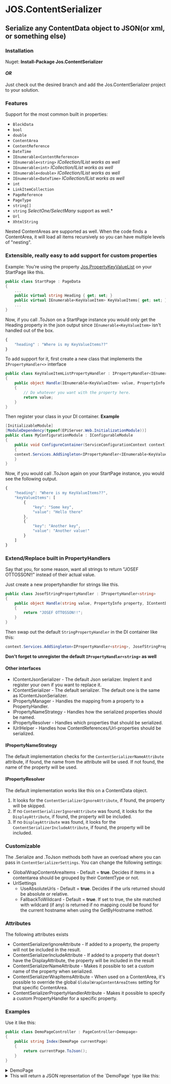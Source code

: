 # JOS.ContentSerializer

## Serialize any ContentData object to JSON(or xml, or something else)

### Installation
Nuget: **Install-Package Jos.ContentSerializer**
#### *OR*
Just check out the desired branch and add the Jos.ContentSerializer project to your solution.

### Features

Support for the most common built in properties:
* ```BlockData```
* ```bool```
* ```double```
* ```ContentArea```
* ```ContentReference```
* ```DateTime```
* ```IEnumerable<ContentReference>```
* ```IEnumerable<string>``` *ICollection/IList works as well*
* ```IEnumerable<int>``` *ICollection/IList works as well*
* ```IEnumerable<double>``` *ICollection/IList works as well*
* ```IEnumerable<DateTime>``` *ICollection/IList works as well*
* ```int```
* ```LinkItemCollection```
* ```PageReference```
* ```PageType```
* ```string[]```
* ```string``` *SelectOne/SelectMany* support as well.*
* ```Url```
* ```XhtmlString```

Nested ContentAreas are supported as well. When the code finds a ContentArea, it will load all items recursively so you can have multiple levels of "nesting".

### Extensible, really easy to add support for custom properties
Example:
You're using the property [Jos.PropertyKeyValueList](https://github.com/joseftw/JOS.PropertyKeyValueList) on your StartPage like this.

```csharp
public class StartPage : PageData
{
    ...
    public virtual string Heading { get; set; }
    public virtual IEnumerable<KeyValueItem> KeyValueItems{ get; set; }
    ...
}
```
Now, if you call .ToJson on a StartPage instance you would only get the Heading property in the json output since ```IEnumerable<KeyValueItem>``` isn't handled out of the box.
```javascript
{
    "heading" : "Where is my KeyValueItems??"
}
```

To add support for it, first create a new class that implements the ```IPropertyHandler<>``` interface

```csharp
public class KeyValueItemListPropertyHandler : IPropertyHandler<IEnumerable<KeyValueItem>>
{
    public object Handle(IEnumerable<KeyValueItem> value, PropertyInfo property, IContentData contentData)
    {
        // Do whatever you want with the property here.
        return value;
    }
}
```
Then register your class in your DI container.
**Example**
```csharp
[InitializableModule]
[ModuleDependency(typeof(EPiServer.Web.InitializationModule))]
public class MyConfigurationModule : IConfigurableModule
{
    public void ConfigureContainer(ServiceConfigurationContext context)
    { 
    context.Services.AddSingleton<IPropertyHandler<IEnumerable<KeyValueItem>>, KeyValueItemListPropertyHandler>();
    }
}
```
Now, if you would call .ToJson again on your StartPage instance, you would see the following output.

```javascript
{
    "heading": "Where is my KeyValueItems??",
    "keyValueItems": [
        {
            "key": "Some key",
            "value": "Hello there"
        },
        {
            "key": "Another key",
            "value": "Another value!"
        }
    ]
}
```

### Extend/Replace built in PropertyHandlers
Say that you, for some reason, want all strings to return "JOSEF OTTOSSON!!" instead of their actual value.

Just create a new propertyhandler for strings like this.
```csharp
public class JosefStringPropertyHandler : IPropertyHandler<string>
{
    public object Handle(string value, PropertyInfo property, IContentData contentData)
    {
        return "JOSEF OTTOSSON!!";
    }
}
```

Then swap out the default ```StringPropertyHandler``` in the DI container like this:
```csharp
context.Services.AddSingleton<IPropertyHandler<string>, JosefStringPropertyHandler>();
```
**Don't forget to unregister the default ``IPropertyHandler<string>`` as well**

#### Other interfaces

-  IContentJsonSerializer - The default Json serializer. Implent it and register your own if you want to replace it.
-  IContentSerializer - The default serializer. The default one is the same as IContentJsonSerializer.
-  IPropertyManager - Handles the mapping from a property to a PropertyHandler.
-  IPropertyNameStrategy - Handles how the serialized properties should be named.
-  IPropertyResolver - Handles which properties that should be serialized.
-  IUrlHelper - Handles how ContentReferences/Url-properties should be serialized.

#### IPropertyNameStrategy
The default implementation checks for the ```ContentSerializerNameAttribute``` attribute, if found, the name from the attribute will be used. If not found, the name of the property will be used.

#### IPropertyResolver
The default implementation works like this on a ContentData object.
1. It looks for the ```ContentSerializerIgnoreAttribute```, if found, the property will be skipped.
2. If no ```ContentSerializerIgnoreAttribute``` was found, it looks for the ```DisplayAttribute```, if found, the property will be included.
3. If no ```DisplayAttribute``` was found, it looks for the ```ContentSerializerIncludeAttribute```, if found, the property will be included.

### Customizable
The .Serialize and .ToJson methods both have an overload where you can pass in ```ContentSerializerSettings```.
You can change the following settings:

* GlobalWrapContentAreaItems - Default = **true**.
Decides if items in a contentarea should be grouped by their ContentType or not.
* UrlSettings
    * UseAbsoluteUrls - Default = **true**.
    Decides if the urls returned should be absolute or relative.
    * FallbackToWildcard - Default = **true**.
    If set to true, the site matched with wildcard (if any) is returned if no mapping could be found for the current hostname when using the GetByHostname method.

### Attributes
The following attributes exists

- ContentSerializerIgnoreAttribute - If added to a property, the property will not be included in the result.
- ContentSerializerIncludeAttribute - If added to a property that doesn't have the DisplayAttribute, the property will be included in the result
- ContentSerializerNameAttribute - Makes it possible to set a custom name of the property when serialized.
- ContentSerializerWrapItemsAttribute - When used on a ContentArea, it's possible to override the global ```GlobalWrapContentAreaItems``` setting for that specific ContentArea.
- ContentSerializerPropertyHandlerAttribute - Makes it possible to specify a custom PropertyHandler for a specific property.

### Examples

Use it like this:
```c#
public class DemoPageController : PageController<Demopage>
{
    public string Index(DemoPage currentPage)
    {
        return currentPage.ToJson();
    }
}
```

<details>
    <summary>DemoPage</summary>

```c#
[ContentType(DisplayName = "DemoPage", GUID = "a6762bfb-973b-41c1-acf8-7d26567cd71d")]
public class DemoPage : PageData
{
    [CultureSpecific]
    [Display(
        Name = "String",
        GroupName = SystemTabNames.Content,
        Order = 100)]
    public virtual string String { get; set; }

    [CultureSpecific]
    [Display(
        Name = "ContentArea",
        GroupName = SystemTabNames.Content,
        Order = 200)]
    public virtual ContentArea MainContentArea { get; set; }

    [CultureSpecific]
    [Display(
        Name = "Degrees",
        GroupName = SystemTabNames.Content,
        Order = 300)]
    public virtual double Degrees { get; set; }

    [CultureSpecific]
    [Display(
        Name = "Int",
        GroupName = SystemTabNames.Content,
        Order = 400)]
    public virtual int Int { get; set; }

    [CultureSpecific]
    [Display(
        Name = "Date",
        GroupName = SystemTabNames.Content,
        Order = 500)]
    public virtual DateTime DateTime { get; set; }

    [CultureSpecific]
    [Display(
        Name = "Bool",
        GroupName = SystemTabNames.Content,
        Order = 600)]
    public virtual bool Bool { get; set; }

    [CultureSpecific]
    [Display(
        Name = "PageType",
        GroupName = SystemTabNames.Content,
        Order = 700)]
    public virtual PageType PageType { get; set; }

    [CultureSpecific]
    [Display(
        Name = "ContentReference",
        GroupName = SystemTabNames.Content,
        Order = 800)]
    public virtual ContentReference ContentReference { get; set; }

    [CultureSpecific]
    [Display(
        Name = "PageReference",
        GroupName = SystemTabNames.Content,
        Order = 900)]
    public virtual PageReference PageReference { get; set; }

    [CultureSpecific]
    [Display(
        Name = "Url",
        GroupName = SystemTabNames.Content,
        Order = 1000)]
    public virtual Url Url { get; set; }

    [Display(
        Name = "InternalBlock",
        GroupName = SystemTabNames.Content,
        Order = 1100)]
    public virtual VimeoVideoBlock InternalBlock { get; set; }

    [Display(
        Name = "ContentReferenceList",
        GroupName = SystemTabNames.Content,
        Order = 1200)]
    public virtual IList<ContentReference> ContentReferenceList { get; set; }

    [Display(
        Name = "XhtmlString",
        GroupName = SystemTabNames.Content,
        Order = 1300)]
    public virtual XhtmlString XhtmlString { get; set; }

    [Display(
        Name = "LinkItemCollection",
        GroupName = SystemTabNames.Content,
        Order = 1400)]
    public virtual LinkItemCollection LinkItemCollection { get; set; }

    [Display(
        Name = "SelectOne",
        GroupName = SystemTabNames.Content,
        Order = 1500)]
    [SelectOne(SelectionFactoryType = typeof(ContactPageSelectionFactory))]
    public virtual string SelectOne { get; set; }

    [Display(
        Name = "SelectMany",
        GroupName = SystemTabNames.Content,
        Order = 1600)]
    [SelectMany(SelectionFactoryType = typeof(ContactPageSelectionFactory))]
    public virtual string SelectMany { get; set; }
}
```
</details>
<details>
<summary>This will return a JSON representation of the `DemoPage` type like this:</summary>

```javascript
{
	"string": "This is a string",
	"mainContentArea": {
		"vimeoVideoBlock": [{
			"name": "Josef"
		}]
	},
	"degrees": 133.7,
	"int": 1337,
	"dateTime": "2017-05-18T00:00:00+02:00",
	"bool": true,
	"pageType": "DemoPage",
	"contentReference": "http://localhost:52467/about-us/management/",
	"pageReference": "http://localhost:52467/alloy-plan/download-alloy-plan/",
	"url": "http://localhost:52467/globalassets/alloy-meet/alloymeet.png",
	"internalBlock": {
		"name": "Josef is my name",
		"mainContentArea": {
			"youtubeVideoBlock": [{
				"name": "I am a youtube block"
			}]
		}
	},
	"contentReferenceList": ["http://localhost:52467/search/", "http://localhost:52467/alloy-meet/"],
	"xhtmlString": "<p>I am a xhtmlstring, do you like it?</p>\n<p>Im <strong>bold not <em>bald</em></strong></p>",
	"linkItemCollection": [{
		"href": "http://localhost:52467/alloy-plan/?query=any",
		"title": "Josef Ottossons sida",
		"target": "_blank",
		"text": "Josef Ottosson"
	}, {
		"href": "https://josef.guru",
		"title": "External link",
		"target": "_blank",
		"text": "External"
	}, {
		"href": "mailto:i@josef.guru",
		"title": "Email link",
		"target": null,
		"text": "Email"
	}],
	"selectOne": [{
		"selected": false,
		"text": "Amar Gupta",
		"value": "34"
	}, {
		"selected": false,
		"text": "Fiona Miller",
		"value": "33"
	}, {
		"selected": true,
		"text": "Michelle Hernandez",
		"value": "30"
	}, {
		"selected": false,
		"text": "Robert Carlsson",
		"value": "32"
	}, {
		"selected": false,
		"text": "Todd Slayton",
		"value": "31"
	}],
	"selectMany": [{
		"selected": false,
		"text": "Amar Gupta",
		"value": "34"
	}, {
		"selected": true,
		"text": "Fiona Miller",
		"value": "33"
	}, {
		"selected": false,
		"text": "Michelle Hernandez",
		"value": "30"
	}, {
		"selected": false,
		"text": "Robert Carlsson",
		"value": "32"
	}, {
		"selected": false,
		"text": "Todd Slayton",
		"value": "31"
	}]
}
```
</details>
